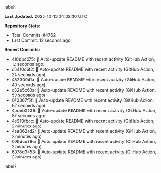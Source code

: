 
label1 
<!-- ACTIVITY_START -->
**Last Updated:** 2025-10-13 04:32:30 UTC

**Repository Stats:**
- Total Commits: 84762
- Last Commit: 12 seconds ago

**Recent Commits:**
- 410bbc075: 🤖 Auto-update README with recent activity (GitHub Action, 12 seconds ago)
- d64f0c6f2: 🤖 Auto-update README with recent activity (GitHub Action, 24 seconds ago)
- 482300d1a: 🤖 Auto-update README with recent activity (GitHub Action, 40 seconds ago)
- d32e5c60a: 🤖 Auto-update README with recent activity (GitHub Action, 50 seconds ago)
- 070367f5f: 🤖 Auto-update README with recent activity (GitHub Action, 62 seconds ago)
- 4bdeb3339: 🤖 Auto-update README with recent activity (GitHub Action, 87 seconds ago)
- 4e910fbdc: 🤖 Auto-update README with recent activity (GitHub Action, 2 minutes ago)
- 4ea862ad2: 🤖 Auto-update README with recent activity (GitHub Action, 2 minutes ago)
- 099dce88e: 🤖 Auto-update README with recent activity (GitHub Action, 2 minutes ago)
- 6078d3453: 🤖 Auto-update README with recent activity (GitHub Action, 2 minutes ago)
<!-- ACTIVITY_END -->

label2
